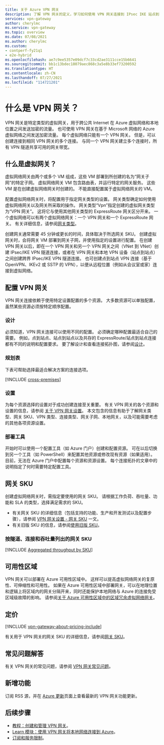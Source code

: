 ```yaml
---
title: 关于 Azure VPN 网关
description: 了解 VPN 网关的定义，学习如何使用 VPN 网关连接到 IPsec IKE 站点到站点、VNet 到 VNet 以及点到站点 VPN 虚拟网络。
services: vpn-gateway
author: cherylmc
ms.service: vpn-gateway
ms.topic: overview
ms.date: 07/08/2021
ms.author: cherylmc
ms.custom:
- contperf-fy21q1
- e2e-hybrid
ms.openlocfilehash: ae7c9ee5357e09dcf7c33cd2ae3111cce15b6641
ms.sourcegitcommit: bb1c13bdec18079aec868c3a5e8b33ef73200592
ms.translationtype: HT
ms.contentlocale: zh-CN
ms.lasthandoff: 07/27/2021
ms.locfileid: "114721201"
---
```

# <a name="what-is-vpn-gateway"></a>什么是 VPN 网关？

VPN 网关是特定类型的虚拟网关，用于跨公共 Internet 在 Azure 虚拟网络和本地位置之间发送加密的流量。 也可使用 VPN 网关在基于 Microsoft 网络的 Azure 虚拟网络之间发送加密流量。 每个虚拟网络只能有一个 VPN 网关。 但是，可以创建连接到相同 VPN 网关的多个连接。 与同一个 VPN 网关建立多个连接时，所有 VPN 隧道共享可用的网关带宽。

## <a name="what-is-a-virtual-network-gateway"></a><a name="whatis"></a>什么是虚拟网关？

虚拟网络网关由两个或多个 VM 组成，这些 VM 部署到所创建的名为“网关子网”的特定子网。 虚拟网络网关 VM 包含路由表，并运行特定的网关服务。 这些 VM 是在创建虚拟网络网关时创建的。 不能直接配置属于虚拟网络网关的 VM。

配置虚拟网络网关时，将配置用于指定网关类型的设置。 网关类型确定如何使用虚拟网络网关以及网关所采取的操作。 网关类型“Vpn”指定创建的虚拟网关类型为“VPN 网关”。 这将它与使用其他网关类型的 ExpressRoute 网关区分开来。 一个虚拟网络可以有两个虚拟网络网关：一个 VPN 网关和一个 ExpressRoute 网关。 有关详细信息，请参阅[网关类型](vpn-gateway-about-vpn-gateway-settings.md#gwtype)。

创建网关通常需要 45 分钟或更长的时间，具体取决于所选网关 SKU。 创建虚拟网关时，会将网关 VM 部署到网关子网，并使用指定的设置进行配置。 在创建 VPN 网关以后，即在一个 VPN 网关和另一个 VPN 网关之间（VNet 到 VNet）创建 IPsec/IKE VPN 隧道连接，或者在 VPN 网关和本地 VPN 设备（站点到站点）之间创建跨界 IPsec/IKE VPN 隧道连接。 也可创建点到站点 VPN 连接（基于 OpenVPN、IKEv2 或 SSTP 的 VPN），以便从远程位置（例如从会议室或家）连接到虚拟网络。

## <a name="configuring-a-vpn-gateway"></a><a name="configuring"></a>配置 VPN 网关

VPN 网关连接依赖于使用特定设置配置的多个资源。 大多数资源可以单独配置，虽然某些资源必须按特定顺序配置。

### <a name="design"></a><a name="diagrams"></a>设计

必须知道，VPN 网关连接可以使用不同的配置。 必须确定哪种配置最适合自己的需要。 例如，点到站点、站点到站点以及共存的 ExpressRoute/站点到站点连接都有不同的说明和配置要求。 要了解设计和查看连接拓扑图，请参阅[设计](design.md)。

### <a name="planning-table"></a><a name="planningtable"></a>规划表

下表可帮助选择最适合解决方案的连接选项。

[!INCLUDE [cross-premises](../../includes/vpn-gateway-cross-premises-include.md)]

### <a name="settings"></a><a name="settings"></a>设置

为每个资源选择的设置对于成功创建连接至关重要。 有关 VPN 网关的各个资源和设置的信息，请参阅 [关于 VPN 网关设置](vpn-gateway-about-vpn-gateway-settings.md)。 本文包含的信息有助于了解网关类型、网关 SKU、VPN 类型、连接类型、网关子网、本地网关，以及可能需要考虑的其他各项资源设置。

### <a name="deployment-tools"></a><a name="tools"></a>部署工具

开始时可以使用一个配置工具（如 Azure 门户）创建和配置资源。 可在以后切换到另一个工具（如 PowerShell）来配置其他资源或修改现有资源（如果适用）。 目前，无法在 Azure 门户中配置每个资源和资源设置。 每个连接拓扑的文章中的说明指定了何时需要特定配置工具。

## <a name="gateway-skus"></a><a name="gwsku"></a>网关 SKU

创建虚拟网络网关时，需指定要使用的网关 SKU。 请根据工作负荷、吞吐量、功能和 SLA 的类型，选择满足需求的 SKU。

* 有关网关 SKU 的详细信息（包括支持的功能、生产和开发测试以及配置步骤），请参阅 [VPN 网关设置 - 网关 SKU](vpn-gateway-about-vpn-gateway-settings.md#gwsku) 一文。
* 有关旧版 SKU 的信息，请参阅[使用旧版 SKU](vpn-gateway-about-skus-legacy.md)。

### <a name="gateway-skus-by-tunnel-connection-and-throughput"></a><a name="benchmark"></a>按隧道、连接和吞吐量列出的网关 SKU

[!INCLUDE [Aggregated throughput by SKU](../../includes/vpn-gateway-table-gwtype-aggtput-include.md)]

## <a name="availability-zones"></a><a name="availability"></a>可用性区域

VPN 网关可以部署在 Azure 可用性区域中。 这样可以提高虚拟网络网关的复原性、可伸缩性和可用性。 如果在 Azure 可用性区域中部署网关，可以在地理位置和逻辑上将区域内的网关分隔开来，同时还能保护本地网络与 Azure 的连接免受区域级故障的影响。 请参阅[关于 Azure 可用性区域中的区域冗余虚拟网络网关](about-zone-redundant-vnet-gateways.md)。

## <a name="pricing"></a><a name="pricing"></a>定价

[!INCLUDE [vpn-gateway-about-pricing-include](../../includes/vpn-gateway-about-pricing-include.md)]

有关用于 VPN 网关的网关 SKU 的详细信息，请参阅[网关 SKU](vpn-gateway-about-vpn-gateway-settings.md#gwsku)。

## <a name="faq"></a><a name="faq"></a>常见问题解答

有关 VPN 网关的常见问题，请参阅 [VPN 网关常见问题](vpn-gateway-vpn-faq.md)。

## <a name="whats-new"></a><a name="new"></a>新增功能

订阅 RSS 源，并在 [Azure 更新](https://azure.microsoft.com/updates/?category=networking&query=VPN%20Gateway)页面上查看最新的 VPN 网关功能更新。

## <a name="next-steps"></a>后续步骤

- [教程：创建和管理 VPN 网关](tutorial-create-gateway-portal.md)。
- [Learn 模块：使用 VPN 网关将本地网络连接到 Azure](/learn/modules/connect-on-premises-network-with-vpn-gateway/)。
- [订阅和服务限制](../azure-resource-manager/management/azure-subscription-service-limits.md#networking-limits)。

